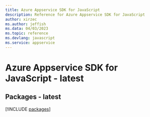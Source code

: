 ```yaml
---
title: Azure Appservice SDK for JavaScript
description: Reference for Azure Appservice SDK for JavaScript
author: xirzec
ms.author: jeffish
ms.data: 04/03/2023
ms.topic: reference
ms.devlang: javascript
ms.service: appservice
---
```

# Azure Appservice SDK for JavaScript - latest
## Packages - latest
[!INCLUDE [packages](appservice-index.md)]